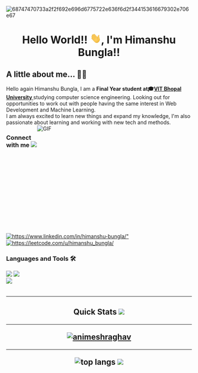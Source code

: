 ![68747470733a2f2f692e696d6775722e636f6d2f344153616679302e706e67](https://media.licdn.com/dms/image/D4D16AQEGUFSO0JbWKw/profile-displaybackgroundimage-shrink_350_1400/0/1674145888244?e=1723680000&v=beta&t=f2IYyr3dYr4m3B4Ii6c3NAlMMFM5gt-aTTC7Pl7ZIe8)
<h1 align="center">Hello World!! <img width="30px" margin="0px" src="https://raw.githubusercontent.com/ABSphreak/ABSphreak/master/gifs/Hi.gif">, I'm Himanshu Bungla!!</h1>
<!-- <h3 align="center">I am a final year Computer Science student, Web developer & Machine Learning Engineer.</h3> -->
<h2>A little about me... 👨‍💻</h2>
Hello again Himanshu Bungla,
I am a <b>Final Year student at🎓<a href="https://vitbhopal.ac.in/">VIT Bhopal University </a></b> studying computer science engineering. Looking out for opportunities to work out with people having the same interest in Web Development and Machine Learning. <br>
I am always excited to learn new things and expand my knowledge, I'm also passionate about learning and working with new tech and methods.
<img align="right" alt="GIF" src="https://i.pinimg.com/originals/e4/26/70/e426702edf874b181aced1e2fa5c6cde.gif" width="420" height="290" />     
<h3 align="left">Connect with me <img width="35px" margin="0px" src="https://media.tenor.com/6ph1w40DrykAAAAi/handshake-joypixels.gif"> </h3>
<p align="left">
<a href="https://www.linkedin.com/in/himanshu-bungla/" target="blank"><img align="center" src="https://raw.githubusercontent.com/rahuldkjain/github-profile-readme-generator/master/src/images/icons/Social/linked-in-alt.svg" alt=https://www.linkedin.com/in/himanshu-bungla/" height="30" width="40" /></a>
<a href="https://leetcode.com/u/himanshu_bungla/" target="blank"><img align="center" src="https://raw.githubusercontent.com/rahuldkjain/github-profile-readme-generator/master/src/images/icons/Social/leet-code.svg" alt="https://leetcode.com/u/himanshu_bungla/" height="30" width="40" /></a>
</p>
<h3 align="left">Languages and Tools 🛠️</h3>
<div align="left">
    <img src="https://skillicons.dev/icons?i=python,java,javascript,react," />
    <img src="https://skillicons.dev/icons?i=mongodb,express,nodejs,mysql,github,firebase" /><br>
    <img src="https://skillicons.dev/icons?i=postman,tensorflow,vscode,git" />
</div>
<br>
<hr/>
<h2 align= "center"> Quick Stats <img width="40px" margin="0px"src="https://media.tenor.com/GocCvG7hs78AAAAi/rocket-joypixels.gif" />
<hr/>
<p align="center"> <a href="https://github.com/ryo-ma/github-profile-trophy"><img src="https://github-profile-trophy.vercel.app/?username=HimanshuBungla&theme=darkhub&no-bg=true&row=1&margin-w=15&margin-h=15" alt="animeshraghav" /></a> </p>
<hr/>
<img width="355" src="https://github-readme-stats.vercel.app/api/top-langs/?username=HimanshuBungla&hide=HTML&langs_count=8&layout=compact&theme=react&border_radius=5&size_weight=0.5&count_weight=0.5&exclude_repo=github-readme-stats" alt="top langs" /> <img src="https://github-readme-stats.vercel.app/api?username=HimanshuBungla&show_icons=true&theme=react"/>
